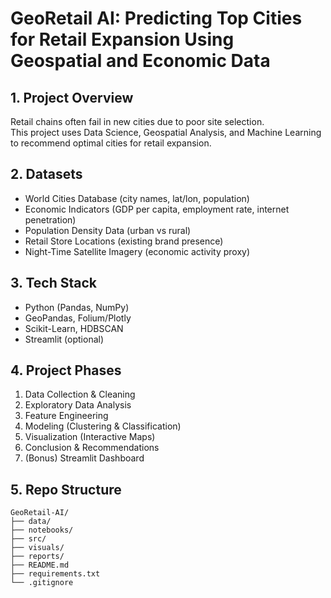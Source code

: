 # GeoRetail AI: Predicting Top Cities for Retail Expansion Using Geospatial and Economic Data

## 1. Project Overview
Retail chains often fail in new cities due to poor site selection.  
This project uses Data Science, Geospatial Analysis, and Machine Learning to recommend optimal cities for retail expansion.

## 2. Datasets
- World Cities Database (city names, lat/lon, population)
- Economic Indicators (GDP per capita, employment rate, internet penetration)
- Population Density Data (urban vs rural)
- Retail Store Locations (existing brand presence)
- Night-Time Satellite Imagery (economic activity proxy)

## 3. Tech Stack
- Python (Pandas, NumPy)
- GeoPandas, Folium/Plotly
- Scikit-Learn, HDBSCAN
- Streamlit (optional)

## 4. Project Phases
1. Data Collection & Cleaning  
2. Exploratory Data Analysis  
3. Feature Engineering  
4. Modeling (Clustering & Classification)  
5. Visualization (Interactive Maps)  
6. Conclusion & Recommendations  
7. (Bonus) Streamlit Dashboard

## 5. Repo Structure
```
GeoRetail-AI/
├── data/            
├── notebooks/       
├── src/             
├── visuals/         
├── reports/         
├── README.md        
├── requirements.txt 
└── .gitignore       
```
